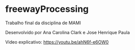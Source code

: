 # freewayProcessing
Trabalho final da disciplina de MAMI

Desenvolvido por Ana Carolina Clark e Jose Henrique Paula

Video explicativo: https://youtu.be/ahN6f-e6OW0

